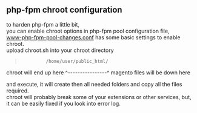 php-fpm chroot configuration
----------------------------------------------------

to harden php-fpm a little bit, <br/>
you can enable chroot options in php-fpm pool configuration file, <br/>
www-php-fpm-pool-changes.conf has some basic settings to enable chroot. <br/>
upload chroot.sh into your chroot directory <br/>
>              /home/user/public_html/
chroot will end up here ^----------------^ magento files will be down here

and execute, it will create then all needed folders and copy all the files required. <br/>
chroot will probably break some of your extensions or other services, but, <br/>
it can be easily fixed if you look into error log. <br/>

